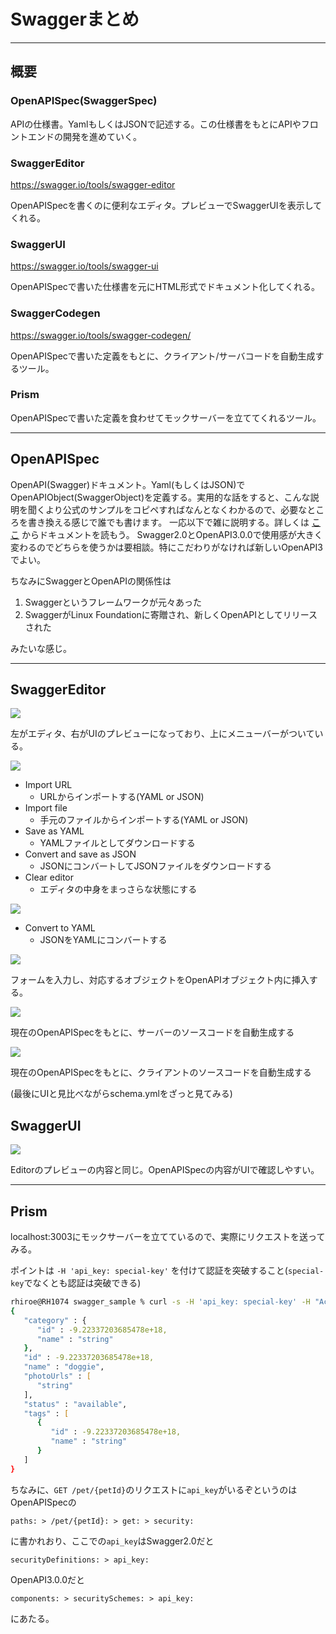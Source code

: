 # Swaggerまとめ

---

## 概要

### OpenAPISpec(SwaggerSpec)

APIの仕様書。YamlもしくはJSONで記述する。この仕様書をもとにAPIやフロントエンドの開発を進めていく。

### SwaggerEditor

https://swagger.io/tools/swagger-editor

OpenAPISpecを書くのに便利なエディタ。プレビューでSwaggerUIを表示してくれる。

### SwaggerUI

https://swagger.io/tools/swagger-ui

OpenAPISpecで書いた仕様書を元にHTML形式でドキュメント化してくれる。

### SwaggerCodegen

https://swagger.io/tools/swagger-codegen/

OpenAPISpecで書いた定義をもとに、クライアント/サーバコードを自動生成するツール。

### Prism

OpenAPISpecで書いた定義を食わせてモックサーバーを立ててくれるツール。

---

## OpenAPISpec

OpenAPI(Swagger)ドキュメント。Yaml(もしくはJSON)でOpenAPIObject(SwaggerObject)を定義する。実用的な話をすると、こんな説明を聞くより公式のサンプルをコピペすればなんとなくわかるので、必要なところを書き換える感じで誰でも書けます。
一応以下で雑に説明する。詳しくは [ここ](https://github.com/OAI/OpenAPI-Specification/tree/main/versions) からドキュメントを読もう。
Swagger2.0とOpenAPI3.0.0で使用感が大きく変わるのでどちらを使うかは要相談。特にこだわりがなければ新しいOpenAPI3でよい。

ちなみにSwaggerとOpenAPIの関係性は

1. Swaggerというフレームワークが元々あった
2. SwaggerがLinux Foundationに寄贈され、新しくOpenAPIとしてリリースされた

みたいな感じ。

---

## SwaggerEditor

![](captures/1.png)

左がエディタ、右がUIのプレビューになっており、上にメニューバーがついている。

![](captures/2.png)

- Import URL
  - URLからインポートする(YAML or JSON)
- Import file
  - 手元のファイルからインポートする(YAML or JSON)
- Save as YAML
  - YAMLファイルとしてダウンロードする
- Convert and save as JSON
  - JSONにコンバートしてJSONファイルをダウンロードする
- Clear editor
  - エディタの中身をまっさらな状態にする

![](captures/3.png)

- Convert to YAML
  - JSONをYAMLにコンバートする

![](captures/4.png)

フォームを入力し、対応するオブジェクトをOpenAPIオブジェクト内に挿入する。

![](captures/5.png)

現在のOpenAPISpecをもとに、サーバーのソースコードを自動生成する

![](captures/6.png)

現在のOpenAPISpecをもとに、クライアントのソースコードを自動生成する

(最後にUIと見比べながらschema.ymlをざっと見てみる)

## SwaggerUI

![](captures/7.png)

Editorのプレビューの内容と同じ。OpenAPISpecの内容がUIで確認しやすい。

---

## Prism

localhost:3003にモックサーバーを立てているので、実際にリクエストを送ってみる。

ポイントは `-H 'api_key: special-key'` を付けて認証を突破すること(`special-key`でなくとも認証は突破できる)


```zsh
rhiroe@RH1074 swagger_sample % curl -s -H 'api_key: special-key' -H "Accept: Application/json" localhost:3003/pet/0 | json_pp
{
   "category" : {
      "id" : -9.22337203685478e+18,
      "name" : "string"
   },
   "id" : -9.22337203685478e+18,
   "name" : "doggie",
   "photoUrls" : [
      "string"
   ],
   "status" : "available",
   "tags" : [
      {
         "id" : -9.22337203685478e+18,
         "name" : "string"
      }
   ]
}
```

ちなみに、`GET /pet/{petId}`のリクエストに`api_key`がいるぞというのはOpenAPISpecの
```
paths: > /pet/{petId}: > get: > security:
```
に書かれおり、ここでの`api_key`はSwagger2.0だと

```
securityDefinitions: > api_key:
```
OpenAPI3.0.0だと
```
components: > securitySchemes: > api_key:
```
にあたる。
